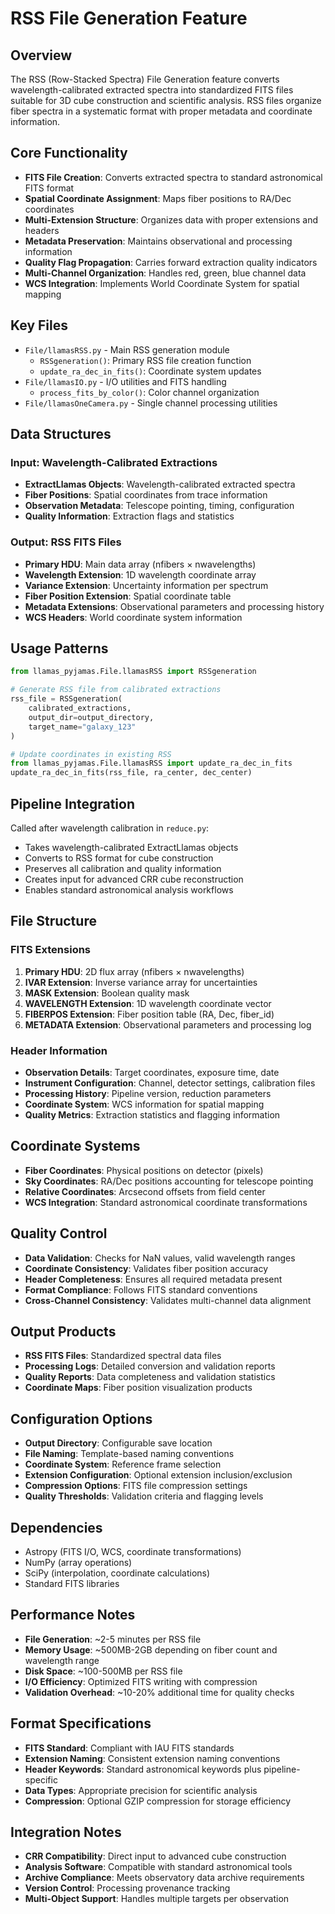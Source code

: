 # RSS File Generation Feature

## Overview
The RSS (Row-Stacked Spectra) File Generation feature converts wavelength-calibrated extracted spectra into standardized FITS files suitable for 3D cube construction and scientific analysis. RSS files organize fiber spectra in a systematic format with proper metadata and coordinate information.

## Core Functionality
- **FITS File Creation**: Converts extracted spectra to standard astronomical FITS format
- **Spatial Coordinate Assignment**: Maps fiber positions to RA/Dec coordinates
- **Multi-Extension Structure**: Organizes data with proper extensions and headers
- **Metadata Preservation**: Maintains observational and processing information
- **Quality Flag Propagation**: Carries forward extraction quality indicators
- **Multi-Channel Organization**: Handles red, green, blue channel data
- **WCS Integration**: Implements World Coordinate System for spatial mapping

## Key Files
- `File/llamasRSS.py` - Main RSS generation module
  - `RSSgeneration()`: Primary RSS file creation function
  - `update_ra_dec_in_fits()`: Coordinate system updates
- `File/llamasIO.py` - I/O utilities and FITS handling
  - `process_fits_by_color()`: Color channel organization
- `File/llamasOneCamera.py` - Single channel processing utilities

## Data Structures

### Input: Wavelength-Calibrated Extractions
- **ExtractLlamas Objects**: Wavelength-calibrated extracted spectra
- **Fiber Positions**: Spatial coordinates from trace information  
- **Observation Metadata**: Telescope pointing, timing, configuration
- **Quality Information**: Extraction flags and statistics

### Output: RSS FITS Files
- **Primary HDU**: Main data array (nfibers × nwavelengths)
- **Wavelength Extension**: 1D wavelength coordinate array
- **Variance Extension**: Uncertainty information per spectrum
- **Fiber Position Extension**: Spatial coordinate table
- **Metadata Extensions**: Observational parameters and processing history
- **WCS Headers**: World coordinate system information

## Usage Patterns
```python
from llamas_pyjamas.File.llamasRSS import RSSgeneration

# Generate RSS file from calibrated extractions
rss_file = RSSgeneration(
    calibrated_extractions,
    output_dir=output_directory,
    target_name="galaxy_123"
)

# Update coordinates in existing RSS
from llamas_pyjamas.File.llamasRSS import update_ra_dec_in_fits
update_ra_dec_in_fits(rss_file, ra_center, dec_center)
```

## Pipeline Integration
Called after wavelength calibration in `reduce.py`:
- Takes wavelength-calibrated ExtractLlamas objects
- Converts to RSS format for cube construction
- Preserves all calibration and quality information
- Creates input for advanced CRR cube reconstruction
- Enables standard astronomical analysis workflows

## File Structure

### FITS Extensions
1. **Primary HDU**: 2D flux array (nfibers × nwavelengths)
2. **IVAR Extension**: Inverse variance array for uncertainties
3. **MASK Extension**: Boolean quality mask
4. **WAVELENGTH Extension**: 1D wavelength coordinate vector
5. **FIBERPOS Extension**: Fiber position table (RA, Dec, fiber_id)
6. **METADATA Extension**: Observational parameters and processing log

### Header Information
- **Observation Details**: Target coordinates, exposure time, date
- **Instrument Configuration**: Channel, detector settings, calibration files
- **Processing History**: Pipeline version, reduction parameters
- **Coordinate System**: WCS information for spatial mapping
- **Quality Metrics**: Extraction statistics and flagging information

## Coordinate Systems
- **Fiber Coordinates**: Physical positions on detector (pixels)
- **Sky Coordinates**: RA/Dec positions accounting for telescope pointing
- **Relative Coordinates**: Arcsecond offsets from field center
- **WCS Integration**: Standard astronomical coordinate transformations

## Quality Control
- **Data Validation**: Checks for NaN values, valid wavelength ranges
- **Coordinate Consistency**: Validates fiber position accuracy
- **Header Completeness**: Ensures all required metadata present
- **Format Compliance**: Follows FITS standard conventions
- **Cross-Channel Consistency**: Validates multi-channel data alignment

## Output Products
- **RSS FITS Files**: Standardized spectral data files
- **Processing Logs**: Detailed conversion and validation reports
- **Quality Reports**: Data completeness and validation statistics
- **Coordinate Maps**: Fiber position visualization products

## Configuration Options
- **Output Directory**: Configurable save location
- **File Naming**: Template-based naming conventions
- **Coordinate System**: Reference frame selection
- **Extension Configuration**: Optional extension inclusion/exclusion
- **Compression Options**: FITS file compression settings
- **Quality Thresholds**: Validation criteria and flagging levels

## Dependencies
- Astropy (FITS I/O, WCS, coordinate transformations)
- NumPy (array operations)
- SciPy (interpolation, coordinate calculations)
- Standard FITS libraries

## Performance Notes
- **File Generation**: ~2-5 minutes per RSS file
- **Memory Usage**: ~500MB-2GB depending on fiber count and wavelength range
- **Disk Space**: ~100-500MB per RSS file
- **I/O Efficiency**: Optimized FITS writing with compression
- **Validation Overhead**: ~10-20% additional time for quality checks

## Format Specifications
- **FITS Standard**: Compliant with IAU FITS standards
- **Extension Naming**: Consistent extension naming conventions  
- **Header Keywords**: Standard astronomical keywords plus pipeline-specific
- **Data Types**: Appropriate precision for scientific analysis
- **Compression**: Optional GZIP compression for storage efficiency

## Integration Notes
- **CRR Compatibility**: Direct input to advanced cube construction
- **Analysis Software**: Compatible with standard astronomical tools
- **Archive Compliance**: Meets observatory data archive requirements
- **Version Control**: Processing provenance tracking
- **Multi-Object Support**: Handles multiple targets per observation